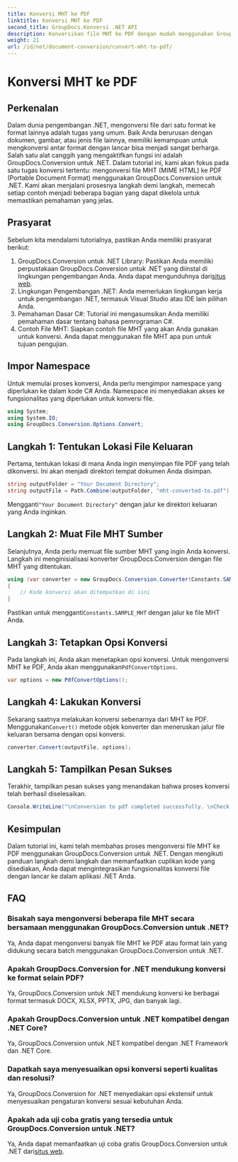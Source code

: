 ```yaml
---
title: Konversi MHT ke PDF
linktitle: Konversi MHT ke PDF
second_title: GroupDocs.Konversi .NET API
description: Konversikan file MHT ke PDF dengan mudah menggunakan GroupDocs.Conversion untuk .NET. Ikuti panduan langkah demi langkah kami untuk integrasi yang lancar ke dalam aplikasi .NET Anda.
weight: 21
url: /id/net/document-conversion/convert-mht-to-pdf/
---
```


# Konversi MHT ke PDF

## Perkenalan
Dalam dunia pengembangan .NET, mengonversi file dari satu format ke format lainnya adalah tugas yang umum. Baik Anda berurusan dengan dokumen, gambar, atau jenis file lainnya, memiliki kemampuan untuk mengkonversi antar format dengan lancar bisa menjadi sangat berharga. Salah satu alat canggih yang mengaktifkan fungsi ini adalah GroupDocs.Conversion untuk .NET.
Dalam tutorial ini, kami akan fokus pada satu tugas konversi tertentu: mengonversi file MHT (MIME HTML) ke PDF (Portable Document Format) menggunakan GroupDocs.Conversion untuk .NET. Kami akan menjalani prosesnya langkah demi langkah, memecah setiap contoh menjadi beberapa bagian yang dapat dikelola untuk memastikan pemahaman yang jelas.
## Prasyarat
Sebelum kita mendalami tutorialnya, pastikan Anda memiliki prasyarat berikut:
1.  GroupDocs.Conversion untuk .NET Library: Pastikan Anda memiliki perpustakaan GroupDocs.Conversion untuk .NET yang diinstal di lingkungan pengembangan Anda. Anda dapat mengunduhnya dari[situs web](https://releases.groupdocs.com/conversion/net/).
2. Lingkungan Pengembangan .NET: Anda memerlukan lingkungan kerja untuk pengembangan .NET, termasuk Visual Studio atau IDE lain pilihan Anda.
3. Pemahaman Dasar C#: Tutorial ini mengasumsikan Anda memiliki pemahaman dasar tentang bahasa pemrograman C#.
4. Contoh File MHT: Siapkan contoh file MHT yang akan Anda gunakan untuk konversi. Anda dapat menggunakan file MHT apa pun untuk tujuan pengujian.

## Impor Namespace
Untuk memulai proses konversi, Anda perlu mengimpor namespace yang diperlukan ke dalam kode C# Anda. Namespace ini menyediakan akses ke fungsionalitas yang diperlukan untuk konversi file.
```csharp
using System;
using System.IO;
using GroupDocs.Conversion.Options.Convert;
```
## Langkah 1: Tentukan Lokasi File Keluaran
Pertama, tentukan lokasi di mana Anda ingin menyimpan file PDF yang telah dikonversi. Ini akan menjadi direktori tempat dokumen Anda disimpan.
```csharp
string outputFolder = "Your Document Directory";
string outputFile = Path.Combine(outputFolder, "mht-converted-to.pdf");
```
 Mengganti`"Your Document Directory"` dengan jalur ke direktori keluaran yang Anda inginkan.
## Langkah 2: Muat File MHT Sumber
Selanjutnya, Anda perlu memuat file sumber MHT yang ingin Anda konversi. Langkah ini menginisialisasi konverter GroupDocs.Conversion dengan file MHT yang ditentukan.
```csharp
using (var converter = new GroupDocs.Conversion.Converter(Constants.SAMPLE_MHT))
{
    // Kode konversi akan ditempatkan di sini
}
```
Pastikan untuk mengganti`Constants.SAMPLE_MHT` dengan jalur ke file MHT Anda.
## Langkah 3: Tetapkan Opsi Konversi
 Pada langkah ini, Anda akan menetapkan opsi konversi. Untuk mengonversi MHT ke PDF, Anda akan menggunakan`PdfConvertOptions`.
```csharp
var options = new PdfConvertOptions();
```
## Langkah 4: Lakukan Konversi
 Sekarang saatnya melakukan konversi sebenarnya dari MHT ke PDF. Menggunakan`Convert()` metode objek konverter dan meneruskan jalur file keluaran bersama dengan opsi konversi.
```csharp
converter.Convert(outputFile, options);
```
## Langkah 5: Tampilkan Pesan Sukses
Terakhir, tampilkan pesan sukses yang menandakan bahwa proses konversi telah berhasil diselesaikan.
```csharp
Console.WriteLine("\nConversion to pdf completed successfully. \nCheck output in {0}", outputFolder);
```

## Kesimpulan
Dalam tutorial ini, kami telah membahas proses mengonversi file MHT ke PDF menggunakan GroupDocs.Conversion untuk .NET. Dengan mengikuti panduan langkah demi langkah dan memanfaatkan cuplikan kode yang disediakan, Anda dapat mengintegrasikan fungsionalitas konversi file dengan lancar ke dalam aplikasi .NET Anda.
## FAQ
### Bisakah saya mengonversi beberapa file MHT secara bersamaan menggunakan GroupDocs.Conversion untuk .NET?
Ya, Anda dapat mengonversi banyak file MHT ke PDF atau format lain yang didukung secara batch menggunakan GroupDocs.Conversion untuk .NET.
### Apakah GroupDocs.Conversion for .NET mendukung konversi ke format selain PDF?
Ya, GroupDocs.Conversion untuk .NET mendukung konversi ke berbagai format termasuk DOCX, XLSX, PPTX, JPG, dan banyak lagi.
### Apakah GroupDocs.Conversion untuk .NET kompatibel dengan .NET Core?
Ya, GroupDocs.Conversion untuk .NET kompatibel dengan .NET Framework dan .NET Core.
### Dapatkah saya menyesuaikan opsi konversi seperti kualitas dan resolusi?
Ya, GroupDocs.Conversion for .NET menyediakan opsi ekstensif untuk menyesuaikan pengaturan konversi sesuai kebutuhan Anda.
### Apakah ada uji coba gratis yang tersedia untuk GroupDocs.Conversion untuk .NET?
 Ya, Anda dapat memanfaatkan uji coba gratis GroupDocs.Conversion untuk .NET dari[situs web](https://releases.groupdocs.com/).